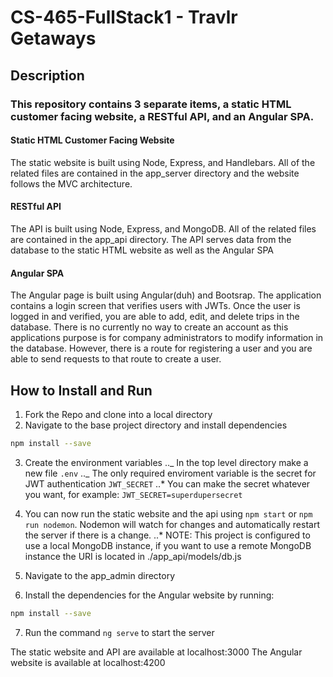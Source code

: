 # CS-465-FullStack1 - Travlr Getaways

## Description

### This repository contains 3 separate items, a static HTML customer facing website, a RESTful API, and an Angular SPA.

#### Static HTML Customer Facing Website

The static website is built using Node, Express, and Handlebars. All of the related files are contained in the app_server directory and the website follows the MVC architecture.

#### RESTful API

The API is built using Node, Express, and MongoDB. All of the related files are contained in the app_api directory. The API serves data from the database to the static HTML website as well as the Angular SPA

#### Angular SPA

The Angular page is built using Angular(duh) and Bootsrap. The application contains a login screen that verifies users with JWTs. Once the user is logged in and verified, you are able to add, edit, and delete trips in the database. There is no currently no way to create an account as this applications purpose is for company administrators to modify information in the database. However, there is a route for registering a user and you are able to send requests to that route to create a user.

## How to Install and Run

1. Fork the Repo and clone into a local directory
2. Navigate to the base project directory and install dependencies

```Bash
npm install --save
```

3. Create the environment variables
   .._ In the top level directory make a new file `.env`
   .._ The only required enviroment variable is the secret for JWT authentication `JWT_SECRET`
   ..\* You can make the secret whatever you want, for example: `JWT_SECRET=superdupersecret`
4. You can now run the static website and the api using `npm start` or `npm run nodemon`. Nodemon will watch for changes and automatically restart the server if there is a change.
   ..\* NOTE: This project is configured to use a local MongoDB instance, if you want to use a remote MongoDB instance the URI is located in ./app_api/models/db.js

5. Navigate to the app_admin directory
6. Install the dependencies for the Angular website by running:

```Bash
npm install --save
```

7. Run the command `ng serve` to start the server

The static website and API are available at localhost:3000
The Angular website is available at localhost:4200
